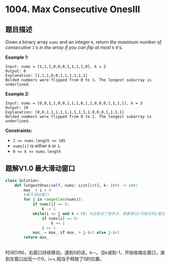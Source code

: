 # 1004. Max Consecutive OnesIII

## 题目描述

Given a binary array `nums` and an integer `k`, return *the maximum number of consecutive* `1`*'s in the array if you can flip at most* `k` `0`'s.

 

**Example 1:**

```
Input: nums = [1,1,1,0,0,0,1,1,1,1,0], k = 2
Output: 6
Explanation: [1,1,1,0,0,1,1,1,1,1,1]
Bolded numbers were flipped from 0 to 1. The longest subarray is underlined.
```

**Example 2:**

```
Input: nums = [0,0,1,1,0,0,1,1,1,0,1,1,0,0,0,1,1,1,1], k = 3
Output: 10
Explanation: [0,0,1,1,1,1,1,1,1,1,1,1,0,0,0,1,1,1,1]
Bolded numbers were flipped from 0 to 1. The longest subarray is underlined.
```

 

**Constraints:**

- `1 <= nums.length <= 105`
- `nums[i]` is either `0` or `1`.
- `0 <= k <= nums.length`

## 题解V1.0 最大滑动窗口

```python
class Solution:
    def longestOnes(self, nums: List[int], k: int) -> int:
        max_ = i = 0
        #最大滑动窗口
        for j in range(len(nums)):
            if nums[j] == 0:
                k -= 1
            while(i <= j and k < 0): #这里试了很多次，需要保证i可能会和j重合
                if nums[i] == 0:
                    k += 1
                i += 1
            max_ = max_ if max_ > j-i+1 else j-i+1
        return max_
            
```

时间O(N)，右窗口持续移动，遇到0的话，k--。当k减到-1，开始收缩左窗口，直到左窗口出现一个0，i++,相当于释放了0的位置。
